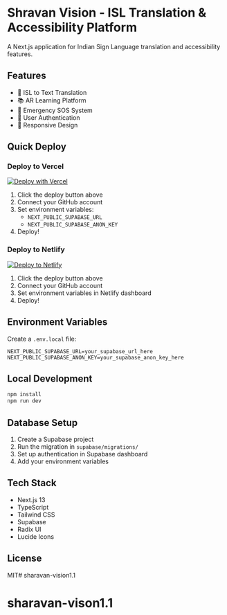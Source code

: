 # Shravan Vision - ISL Translation & Accessibility Platform

A Next.js application for Indian Sign Language translation and accessibility features.

## Features

- 🤟 ISL to Text Translation
- 📚 AR Learning Platform
- 🚨 Emergency SOS System
- 🔐 User Authentication
- 📱 Responsive Design

## Quick Deploy

### Deploy to Vercel

[![Deploy with Vercel](https://vercel.com/button)](https://vercel.com/new/clone?repository-url=https://github.com/yourusername/shravan-vision)

1. Click the deploy button above
2. Connect your GitHub account
3. Set environment variables:
   - `NEXT_PUBLIC_SUPABASE_URL`
   - `NEXT_PUBLIC_SUPABASE_ANON_KEY`
4. Deploy!

### Deploy to Netlify

[![Deploy to Netlify](https://www.netlify.com/img/deploy/button.svg)](https://app.netlify.com/start/deploy?repository=https://github.com/yourusername/shravan-vision)

1. Click the deploy button above
2. Connect your GitHub account
3. Set environment variables in Netlify dashboard
4. Deploy!

## Environment Variables

Create a `.env.local` file:

```env
NEXT_PUBLIC_SUPABASE_URL=your_supabase_url_here
NEXT_PUBLIC_SUPABASE_ANON_KEY=your_supabase_anon_key_here
```

## Local Development

```bash
npm install
npm run dev
```

## Database Setup

1. Create a Supabase project
2. Run the migration in `supabase/migrations/`
3. Set up authentication in Supabase dashboard
4. Add your environment variables

## Tech Stack

- Next.js 13
- TypeScript
- Tailwind CSS
- Supabase
- Radix UI
- Lucide Icons

## License

MIT# sharavan-vision1.1
# sharavan-vison1.1
